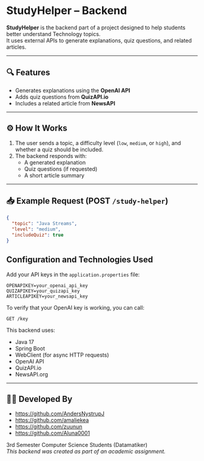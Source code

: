 # StudyHelper – Backend

**StudyHelper** is the backend part of a project designed to help students better understand Technology topics.  
It uses external APIs to generate explanations, quiz questions, and related articles.

---

## 🔍 Features

- Generates explanations using the **OpenAI API**
- Adds quiz questions from **QuizAPI.io**
- Includes a related article from **NewsAPI**

---

## ⚙️ How It Works

1. The user sends a topic, a difficulty level (`low`, `medium`, or `high`), and whether a quiz should be included.
2. The backend responds with:
   - A generated explanation  
   - Quiz questions (if requested)  
   - A short article summary

---

## 📥 Example Request (POST `/study-helper`)

```json
{
  "topic": "Java Streams",
  "level": "medium",
  "includeQuiz": true
}
```

## Configuration and Technologies Used

Add your API keys in the `application.properties` file:

```
OPENAPIKEY=your_openai_api_key  
QUIZAPIKEY=your_quizapi_key  
ARTICLEAPIKEY=your_newsapi_key
```

To verify that your OpenAI key is working, you can call:

```
GET /key
```

This backend uses:

- Java 17  
- Spring Boot  
- WebClient (for async HTTP requests)  
- OpenAI API  
- QuizAPI.io  
- NewsAPI.org

---

## 👩‍💻 Developed By

- https://github.com/AndersNystrupJ  
- https://github.com/amaliekea  
- https://github.com/zuunun  
- https://github.com/Aluna0001

3rd Semester Computer Science Students (Datamatiker)  
_This backend was created as part of an academic assignment._
